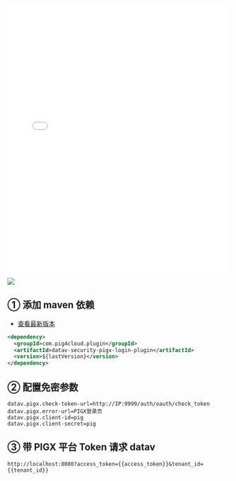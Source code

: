 <iframe src="//player.bilibili.com/player.html?aid=982516021&bvid=BV1jt4y1h7hv&cid=749696268&page=1&high_quality=1" scrolling="no" border="0" frameborder="no" framespacing="0" allowfullscreen="true" width="100%" height="600"> </iframe>

![](https://minio.pigx.vip/oss/1655478108.jpg)

## ① 添加 maven 依赖

- [查看最新版本](https://repo1.maven.org/maven2/com/pig4cloud/plugin/datav-security-pigx-login-plugin/)

```xml
<dependency>
  <groupId>com.pig4cloud.plugin</groupId>
  <artifactId>datav-security-pigx-login-plugin</artifactId>
  <version>${lastVersion}</version>
</dependency>
```

## ② 配置免密参数

```
datav.pigx.check-token-url=http://IP:9999/auth/oauth/check_token
datav.pigx.error-url=PIGX登录页
datav.pigx.client-id=pig
datav.pigx.client-secret=pig
```

## ③ 带 PIGX 平台 Token 请求 datav

```shell
http://localhost:8080?access_token={{access_token}}&tenant_id={{tenant_id}}
```
